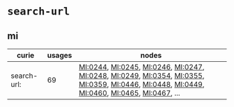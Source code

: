 # `search-url`

## mi

| curie       |   usages | nodes                                                                                                                                                                                                                                                                                                                                                                                                                                                                                                                                                                                                                                                                    |
|-------------|----------|--------------------------------------------------------------------------------------------------------------------------------------------------------------------------------------------------------------------------------------------------------------------------------------------------------------------------------------------------------------------------------------------------------------------------------------------------------------------------------------------------------------------------------------------------------------------------------------------------------------------------------------------------------------------------|
| search-url: |       69 | [MI:0244](https://bioregistry.io/MI:0244), [MI:0245](https://bioregistry.io/MI:0245), [MI:0246](https://bioregistry.io/MI:0246), [MI:0247](https://bioregistry.io/MI:0247), [MI:0248](https://bioregistry.io/MI:0248), [MI:0249](https://bioregistry.io/MI:0249), [MI:0354](https://bioregistry.io/MI:0354), [MI:0355](https://bioregistry.io/MI:0355), [MI:0359](https://bioregistry.io/MI:0359), [MI:0446](https://bioregistry.io/MI:0446), [MI:0448](https://bioregistry.io/MI:0448), [MI:0449](https://bioregistry.io/MI:0449), [MI:0460](https://bioregistry.io/MI:0460), [MI:0465](https://bioregistry.io/MI:0465), [MI:0467](https://bioregistry.io/MI:0467), ... |

